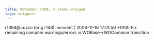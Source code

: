 ```yaml
---
title: WOCommon r399, 4 items changed
tags: snippets
---
```


r1394@cuzco (orig r148): wincent | 2006-11-16 17:01:56 +0100 Fix remaining compiler warnings/errors in WOBase-&gt;WOCommon transition
